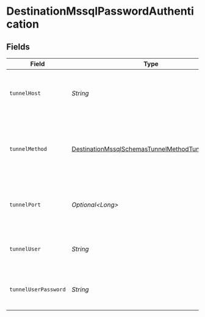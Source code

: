 # DestinationMssqlPasswordAuthentication


## Fields

| Field                                                                                                                     | Type                                                                                                                      | Required                                                                                                                  | Description                                                                                                               | Example                                                                                                                   |
| ------------------------------------------------------------------------------------------------------------------------- | ------------------------------------------------------------------------------------------------------------------------- | ------------------------------------------------------------------------------------------------------------------------- | ------------------------------------------------------------------------------------------------------------------------- | ------------------------------------------------------------------------------------------------------------------------- |
| `tunnelHost`                                                                                                              | *String*                                                                                                                  | :heavy_check_mark:                                                                                                        | Hostname of the jump server host that allows inbound ssh tunnel.                                                          |                                                                                                                           |
| `tunnelMethod`                                                                                                            | [DestinationMssqlSchemasTunnelMethodTunnelMethod](../../models/shared/DestinationMssqlSchemasTunnelMethodTunnelMethod.md) | :heavy_check_mark:                                                                                                        | Connect through a jump server tunnel host using username and password authentication                                      |                                                                                                                           |
| `tunnelPort`                                                                                                              | *Optional\<Long>*                                                                                                         | :heavy_minus_sign:                                                                                                        | Port on the proxy/jump server that accepts inbound ssh connections.                                                       | 22                                                                                                                        |
| `tunnelUser`                                                                                                              | *String*                                                                                                                  | :heavy_check_mark:                                                                                                        | OS-level username for logging into the jump server host                                                                   |                                                                                                                           |
| `tunnelUserPassword`                                                                                                      | *String*                                                                                                                  | :heavy_check_mark:                                                                                                        | OS-level password for logging into the jump server host                                                                   |                                                                                                                           |